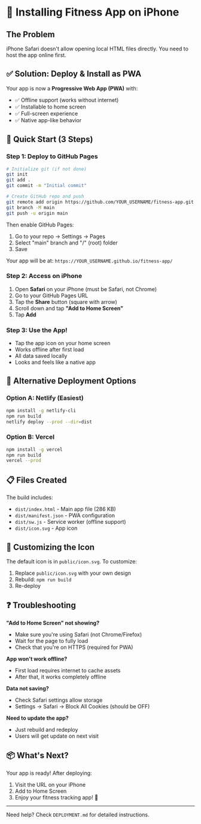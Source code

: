 # 📱 Installing Fitness App on iPhone

## The Problem
iPhone Safari doesn't allow opening local HTML files directly. You need to host the app online first.

## ✅ Solution: Deploy & Install as PWA

Your app is now a **Progressive Web App (PWA)** with:
- ✅ Offline support (works without internet)
- ✅ Installable to home screen
- ✅ Full-screen experience
- ✅ Native app-like behavior

## 🚀 Quick Start (3 Steps)

### Step 1: Deploy to GitHub Pages

```bash
# Initialize git (if not done)
git init
git add .
git commit -m "Initial commit"

# Create GitHub repo and push
git remote add origin https://github.com/YOUR_USERNAME/fitness-app.git
git branch -M main
git push -u origin main
```

Then enable GitHub Pages:
1. Go to your repo → Settings → Pages
2. Select "main" branch and "/" (root) folder
3. Save

Your app will be at: `https://YOUR_USERNAME.github.io/fitness-app/`

### Step 2: Access on iPhone

1. Open **Safari** on your iPhone (must be Safari, not Chrome)
2. Go to your GitHub Pages URL
3. Tap the **Share** button (square with arrow)
4. Scroll down and tap **"Add to Home Screen"**
5. Tap **Add**

### Step 3: Use the App!

- Tap the app icon on your home screen
- Works offline after first load
- All data saved locally
- Looks and feels like a native app

## 🔄 Alternative Deployment Options

### Option A: Netlify (Easiest)
```bash
npm install -g netlify-cli
npm run build
netlify deploy --prod --dir=dist
```

### Option B: Vercel
```bash
npm install -g vercel
npm run build
vercel --prod
```

## 📋 Files Created

The build includes:
- `dist/index.html` - Main app file (286 KB)
- `dist/manifest.json` - PWA configuration
- `dist/sw.js` - Service worker (offline support)
- `dist/icon.svg` - App icon

## 🔧 Customizing the Icon

The default icon is in `public/icon.svg`. To customize:

1. Replace `public/icon.svg` with your own design
2. Rebuild: `npm run build`
3. Re-deploy

## ❓ Troubleshooting

**"Add to Home Screen" not showing?**
- Make sure you're using Safari (not Chrome/Firefox)
- Wait for the page to fully load
- Check that you're on HTTPS (required for PWA)

**App won't work offline?**
- First load requires internet to cache assets
- After that, it works completely offline

**Data not saving?**
- Check Safari settings allow storage
- Settings → Safari → Block All Cookies (should be OFF)

**Need to update the app?**
- Just rebuild and redeploy
- Users will get update on next visit

## 📦 What's Next?

Your app is ready! After deploying:

1. Visit the URL on your iPhone
2. Add to Home Screen
3. Enjoy your fitness tracking app! 💪

---

Need help? Check `DEPLOYMENT.md` for detailed instructions.
